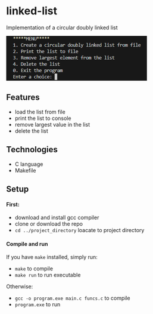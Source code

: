 # linked-list
Implementation of a circular doubly linked list

![menu](/images/menu.png)

## Features
* load the list from file
* print the list to console
* remove largest value in the list
* delete the list

## Technologies
* C language
* Makefile
	
## Setup
#### First:

* download and install gcc compiler
* clone or download the repo
* `cd ../project_directory` loacate to project directory
  
#### Compile and run

If you have `make` installed, simply run:
* `make` to compile
* `make run` to run executable

Otherwise: 
* `gcc -o program.exe main.c funcs.c` to compile
* `program.exe` to run


